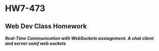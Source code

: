 # HW7-473
## Web Dev Class Homework
##### Real-Time Communication with WebSockets assiagnment. A chat client and server usinf web sockets
